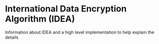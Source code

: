 # International Data Encryption Algorithm (IDEA)

Information about IDEA and a high level implementation to help explain the details